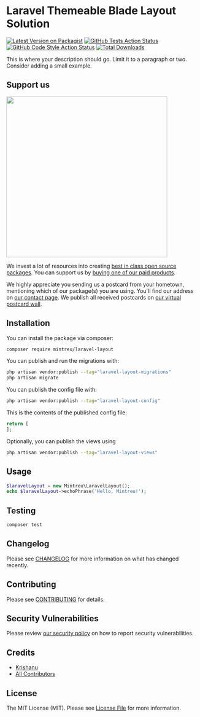 # Laravel Themeable Blade Layout Solution

[![Latest Version on Packagist](https://img.shields.io/packagist/v/mintreu/laravel-layout.svg?style=flat-square)](https://packagist.org/packages/mintreu/laravel-layout)
[![GitHub Tests Action Status](https://img.shields.io/github/workflow/status/mintreu/laravel-layout/run-tests?label=tests)](https://github.com/mintreu/laravel-layout/actions?query=workflow%3Arun-tests+branch%3Amain)
[![GitHub Code Style Action Status](https://img.shields.io/github/workflow/status/mintreu/laravel-layout/Fix%20PHP%20code%20style%20issues?label=code%20style)](https://github.com/mintreu/laravel-layout/actions?query=workflow%3A"Fix+PHP+code+style+issues"+branch%3Amain)
[![Total Downloads](https://img.shields.io/packagist/dt/mintreu/laravel-layout.svg?style=flat-square)](https://packagist.org/packages/mintreu/laravel-layout)

This is where your description should go. Limit it to a paragraph or two. Consider adding a small example.

## Support us

[<img src="https://github-ads.s3.eu-central-1.amazonaws.com/laravel-layout.jpg?t=1" width="419px" />](https://mintreu.com/github-ad-click/laravel-layout)

We invest a lot of resources into creating [best in class open source packages](https://mintreu.com/open-source). You can support us by [buying one of our paid products](https://mintreu.com/open-source/support-us).

We highly appreciate you sending us a postcard from your hometown, mentioning which of our package(s) you are using. You'll find our address on [our contact page](https://mintreu.com/about-us). We publish all received postcards on [our virtual postcard wall](https://mintreu.com/open-source/postcards).

## Installation

You can install the package via composer:

```bash
composer require mintreu/laravel-layout
```

You can publish and run the migrations with:

```bash
php artisan vendor:publish --tag="laravel-layout-migrations"
php artisan migrate
```

You can publish the config file with:

```bash
php artisan vendor:publish --tag="laravel-layout-config"
```

This is the contents of the published config file:

```php
return [
];
```

Optionally, you can publish the views using

```bash
php artisan vendor:publish --tag="laravel-layout-views"
```

## Usage

```php
$laravelLayout = new Mintreu\LaravelLayout();
echo $laravelLayout->echoPhrase('Hello, Mintreu!');
```

## Testing

```bash
composer test
```

## Changelog

Please see [CHANGELOG](CHANGELOG.md) for more information on what has changed recently.

## Contributing

Please see [CONTRIBUTING](CONTRIBUTING.md) for details.

## Security Vulnerabilities

Please review [our security policy](../../security/policy) on how to report security vulnerabilities.

## Credits

- [Krishanu](https://github.com/krishzzi)
- [All Contributors](../../contributors)

## License

The MIT License (MIT). Please see [License File](LICENSE.md) for more information.
